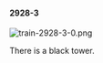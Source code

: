 #### 2928-3
![train-2928-3-0.png](https://github.com/lil-lab/nlvr/raw/master/nlvr/train/images/29/train-2928-3-0.png "train-2928-3-0.png")

There is a black tower.